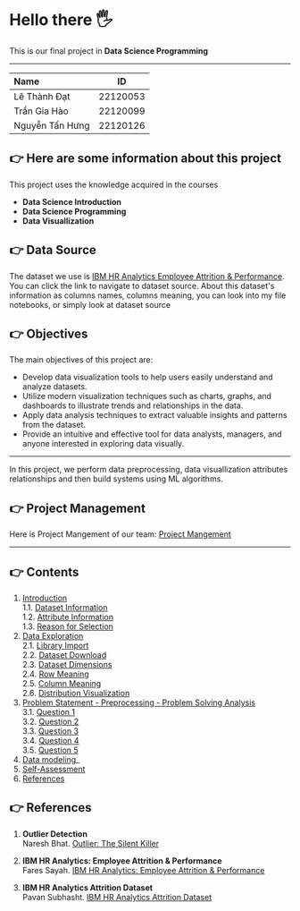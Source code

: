 # Hello there 🖐
This is our final project in **Data Science Programming**

---

| Name                  | ID        |
|:------------------    |:--------: |
| Lê Thành Đạt          | 22120053  |
| Trần Gia Hào          | 22120099  |
| Nguyễn Tấn Hưng       | 22120126  |

## 👉 Here are some information about this project
This project uses the knowledge acquired in the courses 
- **Data Science Introduction**
- **Data Science Programming**
- **Data Visuallization**

## 👉 Data Source
The dataset we use is [IBM HR Analytics Employee Attrition & Performance](https://www.kaggle.com/datasets/pavansubhasht/ibm-hr-analytics-attrition-dataset/data). You can click the link to navigate to dataset source.
About this dataset's information as columns names, columns meaning, you can look into my file notebooks, or simply look at dataset source


## 👉 Objectives

The main objectives of this project are:

- Develop data visualization tools to help users easily understand and analyze datasets.
- Utilize modern visualization techniques such as charts, graphs, and dashboards to illustrate trends and relationships in the data.
- Apply data analysis techniques to extract valuable insights and patterns from the dataset.
- Provide an intuitive and effective tool for data analysts, managers, and anyone interested in exploring data visually.


---

In this project, we perform data preprocessing, data visuallization attributes relationships and then build systems using ML algorithms.
## 👉 Project Management
Here is Project Mangement of our team: [Project Mangement](https://docs.google.com/spreadsheets/d/1I-EPhQPPgNzJQzv90jsBVLGlodz6SkR9pmvKLbxaNCg/edit?usp=sharing)

---

## 👉 Contents  
1. [Introduction](#introduction)  
    1.1. [Dataset Information](#information)  
    1.2. [Attribute Information](#attribute)  
    1.3. [Reason for Selection](#reason)  
2. [Data Exploration](#data-exploration)  
    2.1. [Library Import](#import-lib)  
    2.2. [Dataset Download](#downloading-data)  
    2.3. [Dataset Dimensions](#how-many-rows-and-columns)  
    2.4. [Row Meaning](#rows-exploration)  
    2.5. [Column Meaning](#columns-exploration)  
    2.6. [Distribution Visualization](#data-visualization)  
3. [Problem Statement - Preprocessing - Problem Solving Analysis](#ask-preprocessing-analysis)  
    3.1. [Question 1](#question-1)  
    3.2. [Question 2](#question-2)  
    3.3. [Question 3](#question-3)  
    3.4. [Question 4](#question-4)  
    3.5. [Question 5](#question-5)
4. [Data modeling](#datamodeling)_   
5. [Self-Assessment](#reflection)  
6. [References](#references)  


## 👉 References

1. **Outlier Detection**  
   Naresh Bhat. [Outlier: The Silent Killer](https://www.kaggle.com/code/nareshbhat/outlier-the-silent-killer)  

2. **IBM HR Analytics: Employee Attrition & Performance**  
   Fares Sayah. [IBM HR Analytics: Employee Attrition & Performance](https://www.kaggle.com/code/faressayah/ibm-hr-analytics-employee-attrition-performance)  

3. **IBM HR Analytics Attrition Dataset**  
   Pavan Subhasht. [IBM HR Analytics Attrition Dataset](https://www.kaggle.com/datasets/pavansubhasht/ibm-hr-analytics-attrition-dataset/code?datasetId=1067&sortBy=voteCount)  

